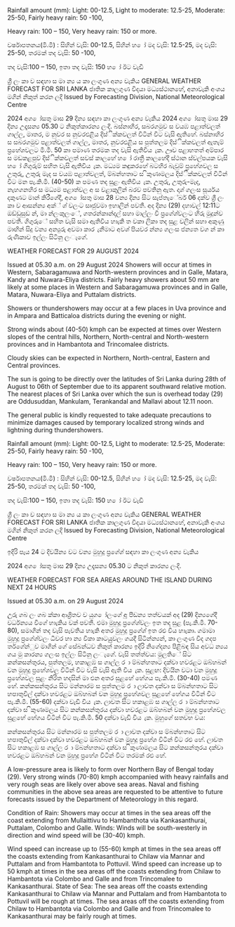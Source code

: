 Rainfall amount (mm): Light: 00-12.5, Light to moderate: 12.5-25, Moderate: 25-50, Fairly heavy rain: 50 -100,

Heavy rain: 100 – 150, Very heavy rain: 150 or more.

වර්ෂාපතනය(මි.මී) : සිහින් වැසි: 00-12.5, සිහින් හ ෝ මද වැසි: 12.5-25, මද වැසි: 25-50, තරමක් තද වැසි: 50 -100,

තද වැසි:100 – 150, ඉතා තද වැසි: 150 හ ෝ ඊට වැඩි

ශ්‍රී ලං කා ව සඳහා ස මා න්‍ය ය කා ලංගුණ අන්‍ය වැකිය GENERAL WEATHER FORECAST FOR SRI LANKA ජාතික කාලගුණ විදයා මධ්‍යස්ථානහේ, අනාවැකි අංශය මගින් නිකුත් කරන ලදි Issued by Forecasting Division, National Meteorological Centre

2024 අග ෝසතු මාස 29 දින්‍ය සඳහා කා ලංගුණ අන්‍ය වැකිය 2024 අග ෝසතු මාස 29 දින්‍ය උදෑසන්‍ය 05.30 ට නිකුත්කාරන්‍ය ලංදි. බස්නාහිර, සබරගමුව ස වයඹ පළාත්වලත් ගාල්ල, මාතර, ම නුවර ස නුවරඑළිය දිස්ික්කවලත් විටින් විට වැසි ඇතිහේ. බස්නාහිර ස සබරගමුව පළාත්වලත් ගාල්ල, මාතර, නුවරඑළිය ස පුත්තලම දිස්ික්කවලත් ඇතැම් ප්‍රහේශවලට මි.මී. 50 කා පමාණ තරමක තද වැසි ඇතිවිය ැක. ඌව පළාහතත් අම්පාර ස මඩකළපුව දිස්ික්කවලත් සවස් කාලහේ හ ෝ රාත්‍රී කාලහේදී ස්ථාන ස්වල්පයක වැසි හ ෝ ගිගුරුම් සහිත වැසි ඇතිවිය ැක. මධ්‍යම කඳුකරහේ බටහිර බැවුම් ප්‍රහේශවල ස උතුරු, උතුරු මැද ස වයඹ පළාත්වලත්, ම්බන්හතාට ස ිකුණාමලය දිස්ික්කවලත් විටින් විට මන පැ.කි.මී. (40-50) ක පමණ තද සුළං ඇතිවිය ැක. උතුරු, උතුරු-මැද, නැහගනහිර ස මධ්‍යම පළාත්වල අ ස වළාකුලින් බරව පවතිනු ඇත. දෘශ්‍ ගලංස සූර්යය දකුණට මාන් කිරීගේදී, අග ෝසතු මාස 28 වන්‍ය දින්‍ය සිට සැප්තැේබර් 06 දක්ව ශ්‍රී ලං කා ව ආසන්න්‍ය අක්් ශ්‍ වලංට සෘජුවමා ඉහාලින් පවතී. අද දින්‍ය (29) දහාවල් 12:11ට ඔඩ්ඩුසුඩ න්, මා න්ලංකුලංේ, ගතරන්කාන්දල් සහා මාල්ලං වි ප්‍රගේශ්‍වලංට හිරු මුදුන්ව පවතී. ගිගුරුේ සහිත වැසි සමා ඇතිවිය හාැකි ත වකා ලිකා තද සුළ වලින් සහා අකුණු මාඟින් සිදු වන්‍ය අන්‍යුරු අවමා කාර ැනීමාට අවශ්‍ පියවර න්න්‍ය ගලංස ජන්‍යත වග න් කා රුණිකාව ඉල්ලං සිටිනු ලංැගේ.

WEATHER FORECAST FOR 29 AUGUST 2024

Issued at 05.30 a.m. on 29 August 2024 Showers will occur at times in Western, Sabaragamuwa and North-western provinces and in Galle, Matara, Kandy and Nuwara-Eliya districts. Fairly heavy showers about 50 mm are likely at some places in Western and Sabaragamuwa provinces and in Galle, Matara, Nuwara-Eliya and Puttalam districts.

Showers or thundershowers may occur at a few places in Uva province and in Ampara and Batticaloa districts during the evening or night.

Strong winds about (40-50) kmph can be expected at times over Western slopes of the central hills, Northern, North-central and North-western provinces and in Hambantota and Trincomalee districts.

Cloudy skies can be expected in Northern, North-central, Eastern and Central provinces.

The sun is going to be directly over the latitudes of Sri Lanka during 28th of August to 06th of September due to its apparent southward relative motion. The nearest places of Sri Lanka over which the sun is overhead today (29) are Oddusuddan, Mankulam, Terankandal and Mallavi about 12.11 noon.

The general public is kindly requested to take adequate precautions to minimize damages caused by temporary localized strong winds and lightning during thundershowers.

Rainfall amount (mm): Light: 00-12.5, Light to moderate: 12.5-25, Moderate: 25-50, Fairly heavy rain: 50 -100,

Heavy rain: 100 – 150, Very heavy rain: 150 or more.

වර්ෂාපතනය(මි.මී) : සිහින් වැසි: 00-12.5, සිහින් හ ෝ මද වැසි: 12.5-25, මද වැසි: 25-50, තරමක් තද වැසි: 50 -100,

තද වැසි:100 – 150, ඉතා තද වැසි: 150 හ ෝ ඊට වැඩි

ශ්‍රී ලං කා ව සඳහා ස මා න්‍ය ය කා ලංගුණ අන්‍ය වැකිය GENERAL WEATHER FORECAST FOR SRI LANKA ජාතික කාලගුණ විදයා මධ්‍යස්ථානහේ, අනාවැකි අංශය මගින් නිකුත් කරන ලදි Issued by Forecasting Division, National Meteorological Centre

ඉදිරි පැය 24 ට දිවයින්‍ය වට වන්‍ය මුහුදු ප්‍රගේශ්‍ සඳහා කා ලංගුණ අන්‍ය වැකිය

2024 අග ෝසතු මාස 29 දින්‍ය උදෑසන්‍ය 05.30 ට නිකුත් කාරන්‍ය ලංදි.

WEATHER FORECAST FOR SEA AREAS AROUND THE ISLAND DURING NEXT 24 HOURS

Issued at 05.30 a.m. on 29 August 2024

උුරු ගබ ලං ගබ ක්කා ආශ්‍රිතව ව යුග ෝලංගේ අු පීඩන්‍ය තත්වයක් අද (29) දින්‍යගේදී වර්ධන්‍යය වීගේ හාැකිය වක් පවතී. එමා මුහුදු ප්‍රගේශ්‍වලං ඉත තද සුළ (පැ.කි.මී. 70-80), සමාගින් තද වැසි පැවතිය හාැකි අතර මුහුදු ප්‍රගේශ්‍ ඉත රළු විය හාැකා. ගමාමා මුහුදු ප්‍රගේශ්‍වලං ධීවර හා න්‍ය විකා කාටයුුවලං ගයදී සිටින්න්‍යන්, කා ලංගුණ විද ගදප ර්තගේන්ුව මාගින් ගේ සේබන්ධව නිකුත් කාරන්‍ය ඉදිරි නිගේදන්‍ය පිළිබඳ සිය අවධ න්‍යය ගය මු කාරන්‍ය ගලංස ඉල්ලං සිටිනු ලංැගේ. වැසි තත්ත්වය: මුලතිේ සිට කන්කසන්තුරය, පුත්තලම, හකාළඹ ස ගාල්ල ර ා ම්බන්හතාට දක්වා හවරළට ඔබ්හබන් වන මුහුදු ප්‍රහේශවල විටින් විට වැසි වැසි ඇති විය ැක. සුළඟ: දිවයින වටා වන මුහුදු ප්‍රහේශවල සුළං නිරිත හදසින් මා එන අතර සුළහේ හේගය පැ.කි.මී. (30-40) පමණ හේ. කන්කසන්තුරය සිට මන්නාරම ස පුත්තලම ර ා ලාවත දක්වා ස ම්බන්හතාට සිට හපාතුවිල් දක්වා හවරළට ඔබ්හබන් වන මුහුදු ප්‍රහේශවල සුළහේ හේගය විටින් විට පැ.කි.මී. (55-60) දක්වා වැඩි විය ැක. ලාවත සිට හකාළඹ ස ගාල්ල ර ා ම්බන්හතාට දක්වා ස ිකුණාමලය සිට කන්කසන්තුරය දක්වා හවරළට ඔබ්හබන් වන මුහුදු ප්‍රහේශවල සුළහේ හේගය විටින් විට පැ.කි.මී. 50 දක්වා වැඩි විය ැක. මුහුගේ සතවභ වය:

කන්කසන්තුරය සිට මන්නාරම ස පුත්තලම ර ා ලාවත දක්වා ස ම්බන්හතාට සිට හපාතුවිල් දක්වා දක්වා හවරළට ඔබ්හබන් වන මුහුදු ප්‍රහේශ විටින් විට රළු හේ. ලාවත සිට හකාළඹ ස ගාල්ල ර ා ම්බන්හතාට දක්වා ස ිකුණාමලය සිට කන්කසන්තුරය දක්වා හවරළට ඔබ්හබන් වන මුහුදු ප්‍රහේශ විටින් විට තරමක් රළු හේ.

A low-pressure area is likely to form over Northern Bay of Bengal today (29). Very strong winds (70-80) kmph accompanied with heavy rainfalls and very rough seas are likely over above sea areas. Naval and fishing communities in the above sea areas are requested to be attentive to future forecasts issued by the Department of Meteorology in this regard.

Condition of Rain: Showers may occur at times in the sea areas off the coast extending from Mullaittivu to Hambanthota via Kankasanthurai, Puttalam, Colombo and Galle. Winds: Winds will be south-westerly in direction and wind speed will be (30-40) kmph.

Wind speed can increase up to (55-60) kmph at times in the sea areas off the coasts extending from Kankasanthurai to Chilaw via Mannar and Puttalam and from Hambantota to Pottuvil. Wind speed can increase up to 50 kmph at times in the sea areas off the coasts extending from Chilaw to Hambantota via Colombo and Galle and from Trincomalee to Kankasanthurai. State of Sea: The sea areas off the coasts extending Kankasanthurai to Chilaw via Mannar and Puttalam and from Hambantota to Pottuvil will be rough at times. The sea areas off the coasts extending from Chilaw to Hambantota via Colombo and Galle and from Trincomalee to Kankasanthurai may be fairly rough at times.